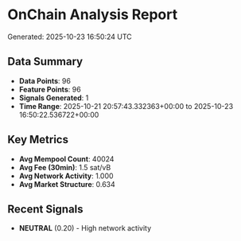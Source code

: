 # OnChain Analysis Report
Generated: 2025-10-23 16:50:24 UTC

## Data Summary
- **Data Points**: 96
- **Feature Points**: 96
- **Signals Generated**: 1
- **Time Range**: 2025-10-21 20:57:43.332363+00:00 to 2025-10-23 16:50:22.536722+00:00

## Key Metrics
- **Avg Mempool Count**: 40024
- **Avg Fee (30min)**: 1.5 sat/vB
- **Avg Network Activity**: 1.000
- **Avg Market Structure**: 0.634

## Recent Signals
- **NEUTRAL** (0.20) - High network activity
